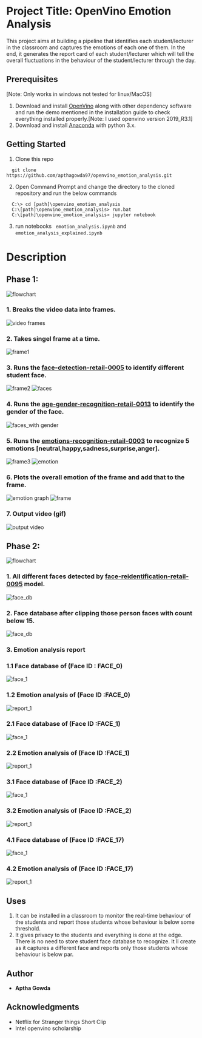 # Project Title: OpenVino Emotion Analysis

This project aims at building a pipeline that identifies each student/lecturer in the classroom and captures the emotions of each one of them. In the end, it generates the report card of each student/lecturer which will tell the overall fluctuations in the behaviour of the student/lecturer through the day.


## Prerequisites
[Note: Only works in windows not tested for linux/MacOS]

1. Download and install [OpenVino](https://docs.openvinotoolkit.org/2019_R3.1/_docs_install_guides_installing_openvino_windows.html) along with other dependency software and run the demo mentioned in the installation guide to check everything installed properly.[Note: I used openvino version 2019_R3.1]
2. Download and install [Anaconda](https://www.anaconda.com/distribution/#windows) with python 3.x.

## Getting Started

1. Clone this repo
```git
  git clone https://github.com/apthagowda97/openvino_emotion_analysis.git
```
2. Open Command Prompt and change the directory to the cloned repository and run the below commands
```
  C:\> cd [path]\openvino_emotion_analysis
  C:\[path]\openvino_emotion_analysis> run.bat
  C:\[path]\openvino_emotion_analysis> jupyter notebook
```
3. run notebooks ``` emotion_analysis.ipynb``` and ``` emotion_analysis_explained.ipynb ``` 

# Description
## Phase 1: 
![flowchart](images/phase1.png)

### 1. Breaks the video data into frames.
![video frames](images/download.png)

### 2. Takes singel frame at a time.
![frame1](images/download%20(1).png)

### 3. Runs the [face-detection-retail-0005](http://docs.openvinotoolkit.org/latest/_models_intel_face_detection_retail_0005_description_face_detection_retail_0005.html) to identify different student face.
![frame2](images/download%20(2).png)
![faces](images/download%20(3).png)

### 4. Runs the [age-gender-recognition-retail-0013](http://docs.openvinotoolkit.org/latest/_models_intel_age_gender_recognition_retail_0013_description_age_gender_recognition_retail_0013.html) to identify the gender of the face.
![faces_with gender](images/download%20(24).png)

### 5. Runs the [emotions-recognition-retail-0003](http://docs.openvinotoolkit.org/latest/_models_intel_emotions_recognition_retail_0003_description_emotions_recognition_retail_0003.html) to recognize 5 emotions [neutral,happy,sadness,surprise,anger].
![frame3](images/download%20(5).png)
![emotion](images/download%20(4).png)

### 6. Plots the overall emotion of the frame and add that to the frame.
![emotion graph](images/download%20(6).png)
![frame](images/download%20(7).png)

### 7. Output video (gif)
![output video](images/result.gif)

## Phase 2:
![flowchart](images/phase2.png)

### 1. All different faces detected by [face-reidentification-retail-0095](http://docs.openvinotoolkit.org/latest/_models_intel_face_reidentification_retail_0095_description_face_reidentification_retail_0095.html) model.
![face_db](images/download%20(9).png)

### 2. Face database after clipping those person faces with count below 15.
![face_db](images/download%20(10).png)

### 3. Emotion analysis report

### 1.1 Face database of (Face ID : FACE_0)
![face_1](images/download%20(23).png)

### 1.2 Emotion analysis of (Face ID :FACE_0) 
![report_1](images/download%20(15).png)

### 2.1 Face database of (Face ID :FACE_1)
![face_1](images/download%20(12).png)

### 2.2 Emotion analysis of (Face ID :FACE_1) 
![report_1](images/download%20(16).png)

### 3.1 Face database of (Face ID :FACE_2)
![face_1](images/download%20(13).png)

### 3.2 Emotion analysis of (Face ID :FACE_2) 
![report_1](images/download%20(17).png)


### 4.1 Face database of (Face ID :FACE_17)
![face_1](images/download%20(14).png)

### 4.2 Emotion analysis of (Face ID :FACE_17) 
![report_1](images/download%20(21).png)

## Uses
1. It can be installed in a classroom to monitor the real-time behaviour of the students and report those students whose behaviour is below some threshold.
2. It gives privacy to the students and everything is done at the edge. There is no need to store student face database to recognize. It ll create as it captures a different face and reports only those students whose behaviour is below par.

## Author

* **Aptha Gowda** 

## Acknowledgments

* Netflix for Stranger things Short Clip
* Intel openvino scholarship
